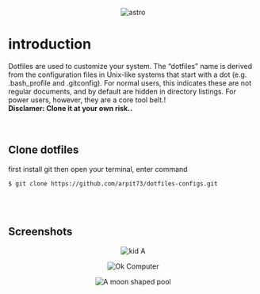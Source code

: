 <p align="center">
  <img src="https://github.com/arpit73/dotfiles-configs/blob/master/src/astro.jpg" alt="astro" max-width="500">
</p>

# introduction

Dotfiles are used to customize your system. The “dotfiles” name is derived from the configuration files in Unix-like systems that start with a dot (e.g. .bash_profile and .gitconfig). For normal users, this indicates these are not regular documents, and by default are hidden in directory listings. For power users, however, they are a core tool belt.</tspan>!
<br>
<b> Disclamer: Clone it at your own risk.. </b>
<br>
<br>
<br>

## Clone dotfiles

first install git
then open your terminal, enter command

```
$ git clone https://github.com/arpit73/dotfiles-configs.git
```

<br>
<br>

## Screenshots

<p align="center">
  <img src="https://github.com/arpit73/dotfiles-configs/blob/master/src/neofetch.png" alt="kid A">
</p>

<p align="center">
  <img src="https://github.com/arpit73/dotfiles-configs/blob/master/src/cmatrix.png" alt="Ok Computer">
</p>

<p align="center">
  <img src="https://github.com/arpit73/dotfiles-configs/blob/master/src/vscode.png" alt="A moon shaped pool">
</p>

